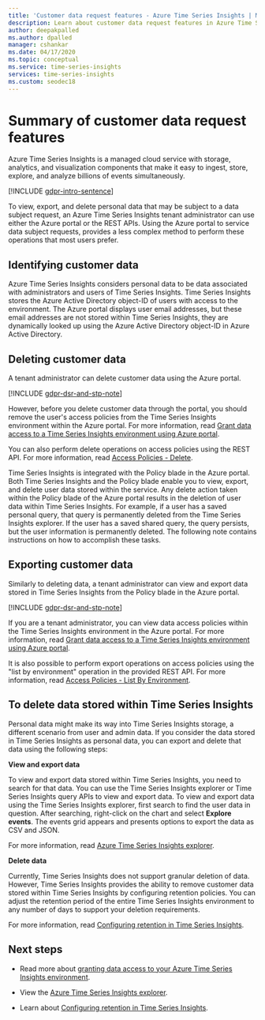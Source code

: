 ```yaml
---
title: 'Customer data request features​ - Azure Time Series Insights | Microsoft Docs'
description: Learn about customer data request features in Azure Time Series Insights.
author: deepakpalled
ms.author: dpalled
manager: cshankar
ms.date: 04/17/2020
ms.topic: conceptual
ms.service: time-series-insights
services: time-series-insights
ms.custom: seodec18
---
```


# Summary of customer data request features

Azure Time Series Insights is a managed cloud service with storage, analytics, and visualization components that make it easy to ingest, store, explore, and analyze billions of events simultaneously.

[!INCLUDE [gdpr-intro-sentence](../../includes/gdpr-intro-sentence.md)]

To view, export, and delete personal data that may be subject to a data subject request, an Azure Time Series Insights tenant administrator can use either the Azure portal or the REST APIs. Using the Azure  portal to service data subject requests, provides a less complex method to perform these operations that most users prefer.

## Identifying customer data

Azure Time Series Insights considers personal data to be data associated with administrators and users of Time Series Insights. Time Series Insights stores the Azure Active Directory object-ID of users with access to the environment. The Azure portal displays user email addresses, but these email addresses are not stored within Time Series Insights, they are dynamically looked up using the Azure Active Directory object-ID in Azure Active Directory.

## Deleting customer data

A tenant administrator can delete customer data using the Azure portal.

[!INCLUDE [gdpr-dsr-and-stp-note](../../includes/gdpr-dsr-and-stp-note.md)]

However, before you delete customer data through the portal, you should remove the user's access policies from the Time Series Insights environment within the Azure portal. For more information, read [Grant data access to a Time Series Insights environment using Azure portal](time-series-insights-data-access.md).

You can also perform delete operations on access policies using the REST API. For more information, read [Access Policies - Delete](/rest/api/time-series-insights/management(gen1/gen2)/accesspolicies/delete).

Time Series Insights is integrated with the Policy blade in the Azure portal. Both Time Series Insights and the Policy blade enable you to view, export, and delete user data stored within the service. Any delete action taken within the Policy blade of the Azure portal results in the deletion of user data within Time Series Insights. For example, if a user has a saved personal query, that query is permanently deleted from the Time Series Insights explorer. If the user has a saved shared query, the query persists, but the user information is permanently deleted. The following note contains instructions on how to accomplish these tasks.

## Exporting customer data

Similarly to deleting data, a tenant administrator can view and export data stored in Time Series Insights from the Policy blade in the Azure portal.

[!INCLUDE [gdpr-dsr-and-stp-note](../../includes/gdpr-dsr-and-stp-note.md)]

If you are a tenant administrator, you can view data access policies within the Time Series Insights environment in the Azure portal. For more information, read [Grant data access to a Time Series Insights environment using Azure portal](time-series-insights-data-access.md).

It is also possible to perform export operations on access policies using the "list by environment" operation in the provided REST API. For more information, read [Access Policies - List By Environment](/rest/api/time-series-insights/management(gen1/gen2)/accesspolicies/listbyenvironment).

## To delete data stored within Time Series Insights

Personal data might make its way into Time Series Insights storage, a different scenario from user and admin data. If you consider the data stored in Time Series Insights as personal data, you can export and delete that data using the following steps:

**View and export data**

To view and export data stored within Time Series Insights, you need to search for that data. You can use the Time Series Insights explorer or Time Series Insights query APIs to view and export data. To view and export data using the Time Series Insights explorer, first search to find the user data in question. After searching, right-click on the chart and select **Explore events**. The events grid appears and presents options to export the data as CSV and JSON.

For more information, read [Azure Time Series Insights explorer](time-series-insights-explorer.md).

**Delete data**

Currently, Time Series Insights does not support granular deletion of data. However, Time Series Insights provides the ability to remove customer data stored within Time Series Insights by configuring retention policies. You can adjust the retention period of the entire Time Series Insights environment to any number of days to support your deletion requirements.

For more information, read [Configuring retention in Time Series Insights](time-series-insights-how-to-configure-retention.md).

## Next steps

* Read more about [granting data access to your Azure Time Series Insights environment](./time-series-insights-data-access.md).

* View the [Azure Time Series Insights explorer](time-series-insights-explorer.md).

* Learn about [Configuring retention in Time Series Insights](time-series-insights-how-to-configure-retention.md).
